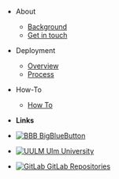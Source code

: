 - About

  - [Background](about/background.md)
  - [Get in touch](about/contact.md)

- Deployment

  - [Overview](deployment/overview.md)
  - [Process](deployment/process.md)
  
- How-To
  - [How To](how-to/)

- **Links**
- [![BBB](https://bigbluebutton.org/wp-content/themes/bigbluebutton/library/images/apple-touch-icon.png ':size=15')  BigBlueButton](https://bigbluebutton.org/)
- [![UULM](https://www.uni-ulm.de/typo3conf/ext/in2template/Resources/Public/Images/favicon.ico ':size=15') Ulm University](https://uni-ulm.de)
- [![GitLab](https://about.gitlab.com/ico/favicon-96x96.png ':size=15') GitLab Repositories](https://omi-gitlab.e-technik.uni-ulm.de/kiz/bbb)
